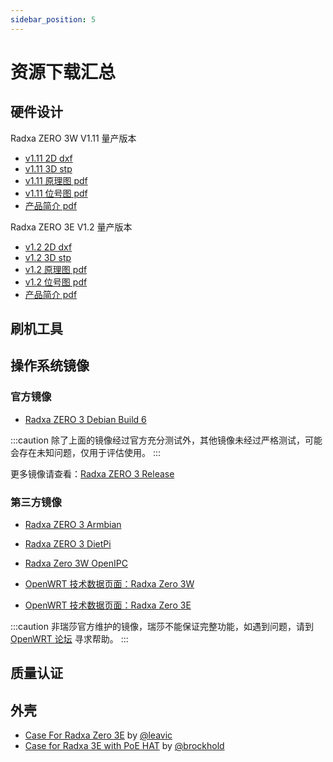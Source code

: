 ```yaml
---
sidebar_position: 5
---
```


# 资源下载汇总

## 硬件设计

<Tabs queryString="model">
<TabItem value="zero-3w" label="ZERO 3W">

Radxa ZERO 3W V1.11 量产版本

- [v1.11 2D dxf](https://dl.radxa.com/zero3/docs/hw/3w/radxa_zero_3w_2d_dxf.zip)
- [v1.11 3D stp](https://dl.radxa.com/zero3/docs/hw/3w/radxa_zero_3w_3d_stp.zip)
- [v1.11 原理图 pdf](https://dl.radxa.com/zero3/docs/hw/3w/radxa_zero_3w_v1110_schematic.pdf)
- [v1.11 位号图 pdf](https://dl.radxa.com/zero3/docs/hw/3w/radxa_zero_3w_v1110_smb.zip)
- [产品简介 pdf](https://dl.radxa.com/zero3/docs/hw/3w/radxa_zero_3w_product_brief_Revision_1.6.pdf)

</TabItem>

<TabItem value="zero-3e" label="ZERO 3E">

Radxa ZERO 3E V1.2 量产版本

- [v1.2 2D dxf](https://dl.radxa.com/zero3/docs/hw/3e/radxa_zero_3e_v1200_2d.zip)
- [v1.2 3D stp](https://dl.radxa.com/zero3/docs/hw/3e/radxa_zero_3e_3d_stp.zip)
- [v1.2 原理图 pdf](https://dl.radxa.com/zero3/docs/hw/3e/radxa_zero_3e_v1200_schematic.pdf)
- [v1.2 位号图 pdf](https://dl.radxa.com/zero3/docs/hw/3e/radxa_zero_3e_v1200_components_placement_map.zip)
- [产品简介 pdf](https://dl.radxa.com/zero3/docs/hw/3e/radxa_zero_3e_product_brief_rev1.2.pdf)

</TabItem>
</Tabs>

## 刷机工具

## 操作系统镜像

### 官方镜像

- [Radxa ZERO 3 Debian Build 6](https://github.com/radxa-build/radxa-zero3/releases/download/b6/radxa-zero3_debian_bullseye_xfce_b6.img.xz)

:::caution
除了上面的镜像经过官方充分测试外，其他镜像未经过严格测试，可能会存在未知问题，仅用于评估使用。
:::

更多镜像请查看：[Radxa ZERO 3 Release](https://github.com/radxa-build/radxa-zero3/releases/latest)

### 第三方镜像

- [Radxa ZERO 3 Armbian](https://www.armbian.com/radxa-zero-3/)

- [Radxa ZERO 3 DietPi](https://dietpi.com/downloads/images/DietPi_RadxaZERO3-ARMv8-Bookworm.img.xz)

- [Radxa Zero 3W OpenIPC](https://github.com/OpenIPC/sbc-groundstations/releases)

- [OpenWRT 技术数据页面：Radxa Zero 3W](https://openwrt.org/toh/hwdata/radxa/radxa_zero_3w)

- [OpenWRT 技术数据页面：Radxa Zero 3E](https://openwrt.org/toh/hwdata/radxa/radxa_zero_3e)

:::caution
非瑞莎官方维护的镜像，瑞莎不能保证完整功能，如遇到问题，请到 [OpenWRT 论坛](https://forum.openwrt.org/) 寻求帮助。
:::

## 质量认证

## 外壳

- [Case For Radxa Zero 3E](https://www.printables.com/model/994372-case-for-radxa-zero-3e) by [@leavic](https://www.printables.com/@leavic)
- [Case for Radxa 3E with PoE HAT](https://www.printables.com/model/848702-case-for-radxa-3e-with-poe-hat) by [@brockhold](https://www.printables.com/@brockhold_268073)
